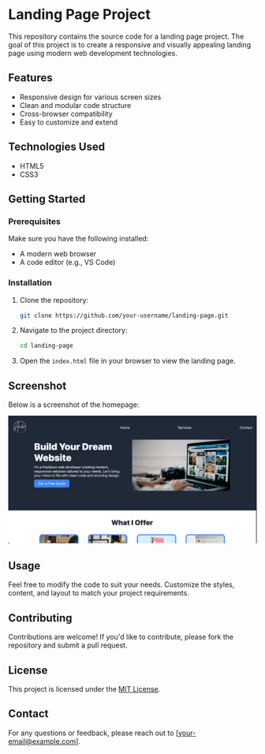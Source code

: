 # Landing Page Project

This repository contains the source code for a landing page project. The goal of this project is to create a responsive and visually appealing landing page using modern web development technologies.

## Features

- Responsive design for various screen sizes
- Clean and modular code structure
- Cross-browser compatibility
- Easy to customize and extend

## Technologies Used

- HTML5
- CSS3

## Getting Started

### Prerequisites

Make sure you have the following installed:

- A modern web browser
- A code editor (e.g., VS Code)

### Installation

1. Clone the repository:
    ```bash
    git clone https://github.com/your-username/landing-page.git
    ```
2. Navigate to the project directory:
    ```bash
    cd landing-page
    ```
3. Open the `index.html` file in your browser to view the landing page.

## Screenshot

Below is a screenshot of the homepage:

![Homepage Screenshot](images/landing-page-screenshot.png)

## Usage

Feel free to modify the code to suit your needs. Customize the styles, content, and layout to match your project requirements.

## Contributing

Contributions are welcome! If you'd like to contribute, please fork the repository and submit a pull request.

## License

This project is licensed under the [MIT License](LICENSE).

## Contact

For any questions or feedback, please reach out to [your-email@example.com].
